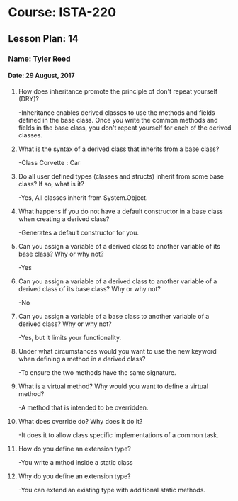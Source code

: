 # Course: ISTA-220
## Lesson Plan: 14
### Name: Tyler Reed
#### Date: 29 August, 2017

1. How does inheritance promote the principle of don't repeat yourself (DRY)?

	-Inheritance enables derived classes to use the methods and fields defined in the base class. Once you write the common methods and fields in the base class, you don't repeat yourself for each of the derived classes.
1. What is the syntax of a derived class that inherits from a base class?

	-Class Corvette : Car
1. Do all user defined types (classes and structs) inherit from some base class? If so, what is it?

	-Yes, All classes inherit from System.Object. 
1. What happens if you do not have a default constructor in a base class when creating a derived class?

	-Generates a default constructor for you. 
1. Can you assign a variable of a derived class to another variable of its base class? Why or why not?

	-Yes
1. Can you assign a variable of a derived class to another variable of a derived class of its base class? Why or why not?

	-No
1. Can you assign a variable of a base class to another variable of a derived class? Why or why not?

	-Yes, but it limits your functionality.
1. Under what circumstances would you want to use the new keyword when defining a method in a derived class?

	-To ensure the two methods have the same signature.
1. What is a virtual method? Why would you want to define a virtual method?

	-A method that is intended to be overridden.
1. What does override do? Why does it do it?

	-It does it to allow class specific implementations of a common task. 
1. How do you define an extension type?

	-You write a mthod inside a static class 
1. Why do you define an extension type?

	-You can extend an existing type with additional static methods. 